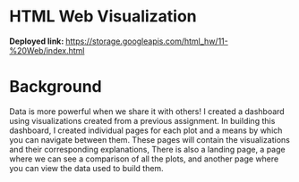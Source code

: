 #  HTML Web Visualization
<b> Deployed link: </b> https://storage.googleapis.com/html_hw/11-%20Web/index.html
# Background
Data is more powerful when we share it with others! I created a dashboard using visualizations created from a previous assignment. In building this dashboard, I created individual pages for each plot and a means by which you can navigate between them. These pages will contain the visualizations and their corresponding explanations, There is also a landing page, a page where we can see a comparison of all the plots, and another page where you can view the data used to build them.

